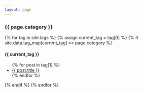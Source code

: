 ```yaml
---
layout: page
---
```


<h3>{{ page.category }}</h3>

{% for tag in site.tags %}
  {% assign current_tag = tag[0] %}
  {% if site.data.tag_map[current_tag] == page.category %}
<h4>{{ current_tag }}</h4>
<ul>
  {% for post in tag[1] %}
      <li><a href="{{ post.url }}">{{ post.title }}</a></li>
  {% endfor %}
</ul>
  {% endif %}
{% endfor %}
